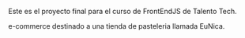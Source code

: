 Este es el proyecto final para el curso de FrontEndJS de Talento Tech.

e-commerce destinado a una tienda de pasteleria llamada EuNica.